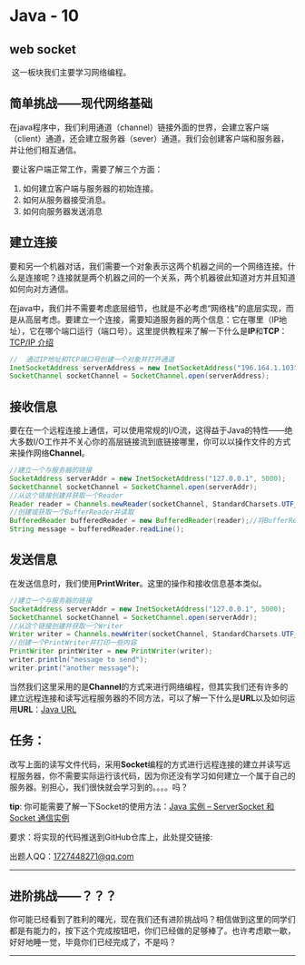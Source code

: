 # Java - 10 

## web socket

​	这一板块我们主要学习网络编程。

## 简单挑战——现代网络基础

​	在java程序中，我们利用通道（channel）链接外面的世界，会建立客户端（client）通道，还会建立服务器（sever）通道。我们会创建客户端和服务器，并让他们相互通信。

​	要让客户端正常工作，需要了解三个方面：

1. 如何建立客户端与服务器的初始连接。
2. 如何从服务器接受消息。
3. 如何向服务器发送消息

## 建立连接

​	要和另一个机器对话，我们需要一个对象表示这两个机器之间的一个网络连接。什么是连接呢？连接就是两个机器之间的一个关系，两个机器彼此知道对方并且知道如何向对方通信。

​	在java中，我们并不需要考虑底层细节，也就是不必考虑“网络栈”的底层实现，而是从高层考虑。要建立一个连接，需要知道服务器的两个信息：它在哪里（IP地址），它在哪个端口运行（端口号）。这里提供教程来了解一下什么是**IP**和**TCP**：[TCP/IP 介绍](https://www.runoob.com/tcpip/tcpip-intro.html)

~~~java
//	通过IP地址和TCP端口号创建一个对象并打开通道
InetSocketAddress serverAddress = new InetSocketAddress("196.164.1.103", 5000);	//这里是举例
SocketChannel socketChannel = SocketChannel.open(serverAddress);
~~~

## 接收信息

​	要在在一个远程连接上通信，可以使用常规的I/O流，这得益于Java的特性——绝大多数I/O工作并不关心你的高层链接流到底链接哪里，你可以以操作文件的方式来操作网络**Channel**。

~~~java
//建立一个与服务器的链接
SocketAddress serverAddr = new InetSocketAddress("127.0.0.1", 5000);
SocketChannel socketChannel = SocketChannel.open(serverAddr);
//从这个链接创建并获取一个Reader
Reader reader = Channels.newReader(socketChannel, StandardCharsets.UTF_8);//reader是底层字节流和高层字符流的桥梁
//创建或获取一个BufferReader并读取
BufferedReader bufferedReader = new BufferedReader(reader);//将BufferReader串联到reader
String message = bufferedReader.readLine();
~~~

## 发送信息

​	在发送信息时，我们使用**PrintWriter**。这里的操作和接收信息基本类似。

~~~java
//建立一个与服务器的链接
SocketAddress serverAddr = new InetSocketAddress("127.0.0.1", 5000);
SocketChannel socketChannel = SocketChannel.open(serverAddr);
//从这个链接创建并获取一个Writer
Writer writer = Channels.newWriter(socketChannel, StandardCharsets.UTF_8);
//创建一个PrintWriter并打印一些内容
PrintWriter printWriter = new PrintWriter(writer);
writer.println("message to send");
writer.print("another message");
~~~

当然我们这里采用的是**Channel**的方式来进行网络编程，但其实我们还有许多的建立远程连接和读写远程服务器的不同方法，可以了解一下什么是**URL**以及如何运用**URL**：[Java URL](https://www.runoob.com/java/java-url-processing.html)

## **任务**：

​	改写上面的读写文件代码，采用**Socket**编程的方式进行远程连接的建立并读写远程服务器，你不需要实际运行该代码，因为你还没有学习如何建立一个属于自己的服务器。别担心，我们很快就会学习到的。。。。吗？

**tip**:	你可能需要了解一下Socket的使用方法：[Java 实例 – ServerSocket 和 Socket 通信实例](https://www.runoob.com/java/net-serversocket-socket.html)

要求：将实现的代码推送到GitHub仓库上，此处提交链接:

出题人QQ：1727448271@qq.com

***

## 进阶挑战——？？？

​	你可能已经看到了胜利的曙光，现在我们还有进阶挑战吗？相信做到这里的同学们都是有能力的，按下这个完成按钮吧，你们已经做的足够棒了。也许考虑歇一歇，好好地睡一觉，毕竟你们已经完成了，不是吗？

***


